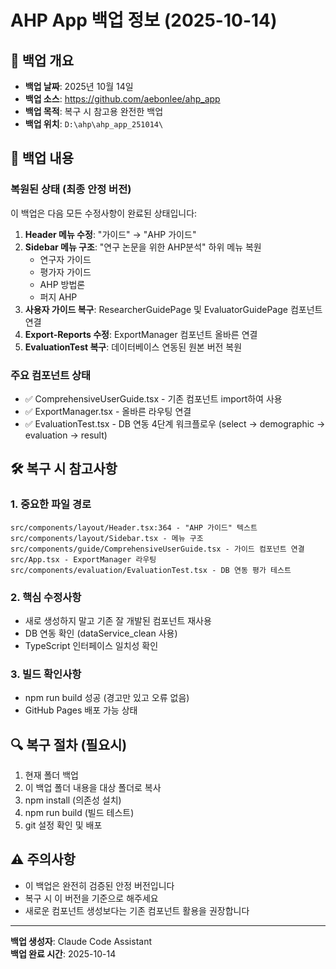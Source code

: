 # AHP App 백업 정보 (2025-10-14)

## 📁 백업 개요
- **백업 날짜**: 2025년 10월 14일
- **백업 소스**: https://github.com/aebonlee/ahp_app
- **백업 목적**: 복구 시 참고용 완전한 백업
- **백업 위치**: `D:\ahp\ahp_app_251014\`

## 🔄 백업 내용

### 복원된 상태 (최종 안정 버전)
이 백업은 다음 모든 수정사항이 완료된 상태입니다:

1. **Header 메뉴 수정**: "가이드" → "AHP 가이드"
2. **Sidebar 메뉴 구조**: "연구 논문을 위한 AHP분석" 하위 메뉴 복원
   - 연구자 가이드
   - 평가자 가이드  
   - AHP 방법론
   - 퍼지 AHP
3. **사용자 가이드 복구**: ResearcherGuidePage 및 EvaluatorGuidePage 컴포넌트 연결
4. **Export-Reports 수정**: ExportManager 컴포넌트 올바른 연결
5. **EvaluationTest 복구**: 데이터베이스 연동된 원본 버전 복원

### 주요 컴포넌트 상태
- ✅ ComprehensiveUserGuide.tsx - 기존 컴포넌트 import하여 사용
- ✅ ExportManager.tsx - 올바른 라우팅 연결
- ✅ EvaluationTest.tsx - DB 연동 4단계 워크플로우 (select → demographic → evaluation → result)

## 🛠 복구 시 참고사항

### 1. 중요한 파일 경로
```
src/components/layout/Header.tsx:364 - "AHP 가이드" 텍스트
src/components/layout/Sidebar.tsx - 메뉴 구조
src/components/guide/ComprehensiveUserGuide.tsx - 가이드 컴포넌트 연결
src/App.tsx - ExportManager 라우팅
src/components/evaluation/EvaluationTest.tsx - DB 연동 평가 테스트
```

### 2. 핵심 수정사항
- 새로 생성하지 말고 기존 잘 개발된 컴포넌트 재사용
- DB 연동 확인 (dataService_clean 사용)
- TypeScript 인터페이스 일치성 확인

### 3. 빌드 확인사항
- npm run build 성공 (경고만 있고 오류 없음)
- GitHub Pages 배포 가능 상태

## 🔍 복구 절차 (필요시)

1. 현재 폴더 백업
2. 이 백업 폴더 내용을 대상 폴더로 복사
3. npm install (의존성 설치)
4. npm run build (빌드 테스트)
5. git 설정 확인 및 배포

## ⚠️ 주의사항
- 이 백업은 완전히 검증된 안정 버전입니다
- 복구 시 이 버전을 기준으로 해주세요
- 새로운 컴포넌트 생성보다는 기존 컴포넌트 활용을 권장합니다

---
**백업 생성자**: Claude Code Assistant  
**백업 완료 시간**: 2025-10-14
